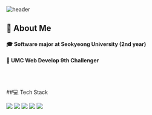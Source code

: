 <!--Header-->
![header](https://capsule-render.vercel.app/api?type=waving&color=ADD8E6&height=300&section=header&text=Nayun's%20Github&fontSize=70&fontColor=FFFFFF)
  
<div>
  <!--Body-->
  
  ## 👀 About Me
  #### :mortar_board: Software major at Seokyeong University (2nd year) <br/>
  #### :book: UMC Web Develop 9th Challenger <br />
  <br/>
  <br/>

  ##:computer: Tech Stack
  <!--HTML5-->
  <img src="https://img.shields.io/badge/HTML5-E34F26?style=flat-square&logo=HTML5&logoColor=white"/>
  <!--CSS-->
  <img src="https://img.shields.io/badge/CSS3-1572B6?style=flat-square&logo=CSS3&logoColor=white"/>
  <!--JavaScript-->
  <img src="https://img.shields.io/badge/JavaScript-F7DF1E?style=flat-square&logo=JavaScript&logoColor=white"/>
  <!--React-->
  <img src="https://img.shields.io/badge/React-61DAFB?style=flat-square&logo=React&logoColor=white&Color=white"/>
  <!--TailwindCss-->
  <img src="https://img.shields.io/badge/tailwind%20css-%2338B2AC.svg?&style=flat-square&logo=tailwind%20css&logoColor=white"/>
  
</div>
